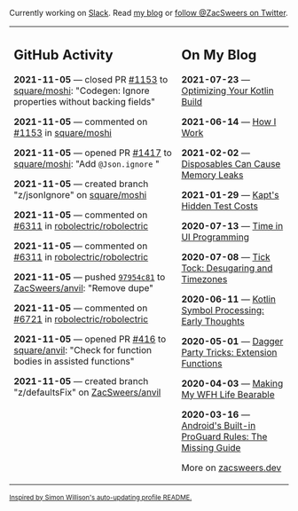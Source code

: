 Currently working on [Slack](https://slack.com/). Read [my blog](https://zacsweers.dev/) or [follow @ZacSweers on Twitter](https://twitter.com/ZacSweers).

<table><tr><td valign="top" width="60%">

## GitHub Activity
<!-- githubActivity starts -->
**2021-11-05** — closed PR [#1153](https://api.github.com/repos/square/moshi/pulls/1153) to [square/moshi](https://api.github.com/repos/square/moshi): "Codegen: Ignore properties without backing fields"

**2021-11-05** — commented on [#1153](https://github.com/square/moshi/pull/1153#issuecomment-962233294) in [square/moshi](https://api.github.com/repos/square/moshi)

**2021-11-05** — opened PR [#1417](https://api.github.com/repos/square/moshi/pulls/1417) to [square/moshi](https://api.github.com/repos/square/moshi): "Add `@Json.ignore` "

**2021-11-05** — created branch "z/jsonIgnore" on [square/moshi](https://api.github.com/repos/square/moshi)

**2021-11-05** — commented on [#6311](https://github.com/robolectric/robolectric/issues/6311#issuecomment-962201819) in [robolectric/robolectric](https://api.github.com/repos/robolectric/robolectric)

**2021-11-05** — commented on [#6311](https://github.com/robolectric/robolectric/issues/6311#issuecomment-962164659) in [robolectric/robolectric](https://api.github.com/repos/robolectric/robolectric)

**2021-11-05** — pushed [`97954c81`](https://github.com/ZacSweers/anvil/commit/97954c81939a0c1486f91bc2050da366d405bc1f) to [ZacSweers/anvil](https://api.github.com/repos/ZacSweers/anvil): "Remove dupe"

**2021-11-05** — commented on [#6721](https://github.com/robolectric/robolectric/issues/6721#issuecomment-962038840) in [robolectric/robolectric](https://api.github.com/repos/robolectric/robolectric)

**2021-11-05** — opened PR [#416](https://api.github.com/repos/square/anvil/pulls/416) to [square/anvil](https://api.github.com/repos/square/anvil): "Check for function bodies in assisted functions"

**2021-11-05** — created branch "z/defaultsFix" on [ZacSweers/anvil](https://api.github.com/repos/ZacSweers/anvil)
<!-- githubActivity ends -->
</td><td valign="top" width="40%">

## On My Blog
<!-- blog starts -->
**2021-07-23** — [Optimizing Your Kotlin Build](https://www.zacsweers.dev/optimizing-your-kotlin-build/)

**2021-06-14** — [How I Work](https://www.zacsweers.dev/how-i-work/)

**2021-02-02** — [Disposables Can Cause Memory Leaks](https://www.zacsweers.dev/disposables-can-cause-memory-leaks/)

**2021-01-29** — [Kapt's Hidden Test Costs](https://www.zacsweers.dev/kapts-hidden-test-costs/)

**2020-07-13** — [Time in UI Programming](https://www.zacsweers.dev/time-in-ui/)

**2020-07-08** — [Tick Tock: Desugaring and Timezones](https://www.zacsweers.dev/ticktock-desugaring-timezones/)

**2020-06-11** — [Kotlin Symbol Processing: Early Thoughts](https://www.zacsweers.dev/kotlin-symbol-processor-early-thoughts/)

**2020-05-01** — [Dagger Party Tricks: Extension Functions](https://www.zacsweers.dev/dagger-party-tricks-extension-functions/)

**2020-04-03** — [Making My WFH Life Bearable](https://www.zacsweers.dev/making-wfh-life-bearable/)

**2020-03-16** — [Android's Built-in ProGuard Rules: The Missing Guide](https://www.zacsweers.dev/android-proguard-rules/)
<!-- blog ends -->
More on [zacsweers.dev](https://zacsweers.dev/)
</td></tr></table>

<sub><a href="https://simonwillison.net/2020/Jul/10/self-updating-profile-readme/">Inspired by Simon Willison's auto-updating profile README.</a></sub>